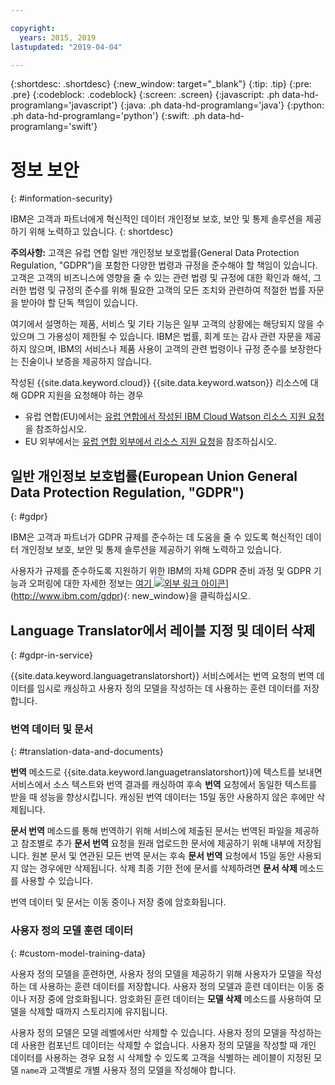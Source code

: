 ```yaml
---

copyright:
  years: 2015, 2019
lastupdated: "2019-04-04"

---
```


{:shortdesc: .shortdesc}
{:new_window: target="_blank"}
{:tip: .tip}
{:pre: .pre}
{:codeblock: .codeblock}
{:screen: .screen}
{:javascript: .ph data-hd-programlang='javascript'}
{:java: .ph data-hd-programlang='java'}
{:python: .ph data-hd-programlang='python'}
{:swift: .ph data-hd-programlang='swift'}

# 정보 보안
{: #information-security}

IBM은 고객과 파트너에게 혁신적인 데이터 개인정보 보호, 보안 및 통제 솔루션을 제공하기 위해 노력하고 있습니다.
{: shortdesc}

**주의사항:**
고객은 유럽 연합 일반 개인정보 보호법률(General Data Protection Regulation, "GDPR")을 포함한 다양한 법령과 규정을 준수해야 할 책임이 있습니다. 고객은 고객의 비즈니스에 영향을 줄 수 있는 관련 법령 및 규정에 대한 확인과 해석,
그러한 법령 및 규정의 준수를 위해 필요한 고객의 모든 조치와 관련하여 적절한 법률 자문을 받아야 할
단독 책임이 있습니다.

여기에서 설명하는 제품, 서비스 및 기타 기능은 일부 고객의 상황에는 해당되지 않을 수 있으며
그 가용성이 제한될 수 있습니다. IBM은 법률, 회계 또는 감사 관련 자문을 제공하지 않으며, IBM의 서비스나 제품 사용이 고객의 관련 법령이나 규정 준수를 보장한다는 진술이나 보증을 제공하지 않습니다.

작성된 {{site.data.keyword.cloud}} {{site.data.keyword.watson}} 리소스에 대해 GDPR 지원을 요청해야 하는 경우

-   유럽 연합(EU)에서는 [유럽 연합에서 작성된 IBM Cloud Watson 리소스 지원 요청](/docs/services/watson/getting-started-gdpr-sar.html#request-EU)을 참조하십시오.
-   EU 외부에서는 [유럽 연합 외부에서 리소스 지원 요청](/docs/services/watson/getting-started-gdpr-sar.html#request-non-EU)을 참조하십시오.

## 일반 개인정보 보호법률(European Union General Data Protection Regulation, "GDPR")
{: #gdpr}

IBM은 고객과 파트너가 GDPR 규제를 준수하는 데 도움을 줄 수 있도록 혁신적인 데이터 개인정보 보호, 보안 및 통제 솔루션을 제공하기 위해 노력하고 있습니다.

사용자가 규제를 준수하도록 지원하기 위한 IBM의 자체 GDPR 준비 과정 및 GDPR 기능과 오퍼링에 대한 자세한 정보는 [여기 ![외부 링크 아이콘](../../icons/launch-glyph.svg "외부 링크 아이콘")](../../icons/launch-glyph.svg "외부 링크 아이콘")](http://www.ibm.com/gdpr){: new_window}을 클릭하십시오.

## Language Translator에서 레이블 지정 및 데이터 삭제
{: #gdpr-in-service}

{{site.data.keyword.languagetranslatorshort}} 서비스에서는 번역 요청의 번역 데이터를 임시로 캐싱하고 사용자 정의 모델을 작성하는 데 사용하는 훈련 데이터를 저장합니다.

### 번역 데이터 및 문서
{: #translation-data-and-documents}

**번역** 메소드로 {{site.data.keyword.languagetranslatorshort}}에 텍스트를 보내면 서비스에서 소스 텍스트와 번역 결과를 캐싱하여 후속 **번역** 요청에서 동일한 텍스트를 받을 때 성능을 향상시킵니다. 캐싱된 번역 데이터는 15일 동안 사용하지 않은 후에만 삭제됩니다.

**문서 번역** 메소드를 통해 번역하기 위해 서비스에 제출된 문서는 번역된 파일을 제공하고 참조별로 추가 **문서 번역** 요청을 원래 업로드한 문서에 제공하기 위해 내부에 저장됩니다. 원본 문서 및 연관된 모든 번역 문서는 후속 **문서 번역** 요청에서 15일 동안 사용되지 않는 경우에만 삭제됩니다. 삭제 최종 기한 전에 문서를 삭제하려면 **문서 삭제** 메소드를 사용할 수 있습니다. 

번역 데이터 및 문서는 이동 중이나 저장 중에 암호화됩니다.

### 사용자 정의 모델 훈련 데이터
{: #custom-model-training-data}

사용자 정의 모델을 훈련하면, 사용자 정의 모델을 제공하기 위해 사용자가 모델을 작성하는 데 사용하는 훈련 데이터를 저장합니다. 사용자 정의 모델과 훈련 데이터는 이동 중이나 저장 중에 암호화됩니다. 암호화된 훈련 데이터는 **모델 삭제** 메소드를 사용하여 모델을 삭제할 때까지 스토리지에 유지됩니다.

사용자 정의 모델은 모델 레벨에서만 삭제할 수 있습니다. 사용자 정의 모델을 작성하는 데 사용한 컴포넌트 데이터는 삭제할 수 없습니다. 사용자 정의 모델을 작성할 때 개인 데이터를 사용하는 경우 요청 시 삭제할 수 있도록 고객을 식별하는 레이블이 지정된 모델 `name`과 고객별로 개별 사용자 정의 모델을 작성해야 합니다. 
